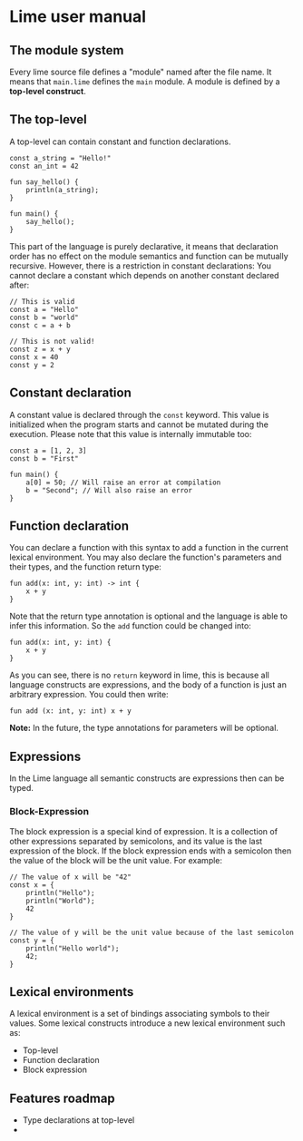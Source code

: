 # Lime user manual

## The module system

Every lime source file defines a "module" named after the file name. It means
that `main.lime` defines the `main` module. A module is defined by a **top-level
construct**.

## The top-level

A top-level can contain constant and function declarations.

```lime
const a_string = "Hello!"
const an_int = 42

fun say_hello() {
    println(a_string);
}

fun main() {
    say_hello();
}
```

This part of the language is purely declarative, it means that declaration
order has no effect on the module semantics and function can be mutually
recursive.
However, there is a restriction in constant declarations: You cannot declare a
constant which depends on another constant declared after:

```lime
// This is valid
const a = "Hello"
const b = "world"
const c = a + b

// This is not valid!
const z = x + y
const x = 40
const y = 2
```

## Constant declaration

A constant value is declared through the `const` keyword. This value is
initialized when the program starts and cannot be mutated during the execution.
Please note that this value is internally immutable too:

```lime
const a = [1, 2, 3]
const b = "First"

fun main() {
    a[0] = 50; // Will raise an error at compilation
    b = "Second"; // Will also raise an error
}
```

## Function declaration

You can declare a function with this syntax to add a function in the current
lexical environment. You may also declare the function's parameters and their
types, and the function return type:

```lime
fun add(x: int, y: int) -> int {
    x + y
}
```

Note that the return type annotation is optional and the language is able to
infer this information. So the `add` function could be changed into:

```lime
fun add(x: int, y: int) {
    x + y
}
```

As you can see, there is no `return` keyword in lime, this is because all
language constructs are expressions, and the body of a function is just an
arbitrary expression. You could then write:

```lime
fun add (x: int, y: int) x + y
```

**Note:** In the future, the type annotations for parameters will be optional.

## Expressions

In the Lime language all semantic constructs are expressions then can be typed.

### Block-Expression

The block expression is a special kind of expression. It is a collection of
other expressions separated by semicolons, and its value is the last expression
of the block. If the block expression ends with a semicolon then the value of
the block will be the unit value. For example:

```lime
// The value of x will be "42"
const x = {
    println("Hello");
    println("World");
    42
}

// The value of y will be the unit value because of the last semicolon
const y = {
    println("Hello world");
    42;
}
```

## Lexical environments

A lexical environment is a set of bindings associating symbols to their values.
Some lexical constructs introduce a new lexical environment such as:
 - Top-level
 - Function declaration
 - Block expression

## Features roadmap

 - Type declarations at top-level
 - 
